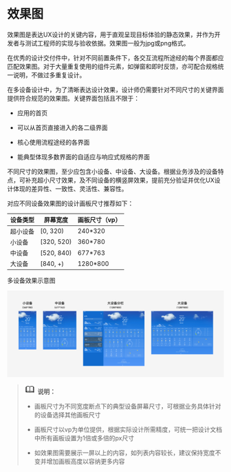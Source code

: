 # 效果图


效果图是表达UX设计的关键内容，用于直观呈现目标体验的静态效果，并作为开发者与测试工程师的实现与验收依据。效果图一般为jpg或png格式。


在优秀的设计交付件中，针对不同前置条件下，各交互流程所途经的每个界面都应匹配效果图。对于大量重复使用的组件元素，如弹窗和即时反馈，亦可配合规格统一说明，不做过多重复设计。


在多设备设计中，为了清晰表达设计效果，设计师仍需要针对不同尺寸的关键界面提供符合规范的效果图。关键界面包括且不限于：


- 应用的首页

- 可以从首页直接进入的各二级界面

- 核心使用流程途经的各界面

- 能典型体现多数界面的自适应与响应式规格的界面


不同尺寸的效果图，至少应包含小设备、中设备、大设备。根据业务涉及的设备特点，可补充超小尺寸效果，及不同设备的横竖屏效果，提前充分验证并优化UX设计体现的差异性、一致性、灵活性、兼容性。


对应不同设备效果图的设计画板尺寸推荐如下：


  | 设备类型 | 屏幕宽度 | 画板尺寸（vp） | 
| -------- | -------- | -------- |
| 超小设备 | [0,&nbsp;320) | 240\*320 | 
| 小设备 | [320,&nbsp;520) | 360\*780 | 
| 中设备 | [520,&nbsp;840) | 677\*763 | 
| 大设备 | [840,&nbsp;+) | 1280\*800 | 


多设备效果示意图


![4.8-效果示意图](figures/4.8-效果示意图.png)


> ![icon-note.gif](public_sys-resources/icon-note.gif) **说明：**
> - 画板尺寸为不同宽度断点下的典型设备屏幕尺寸，可根据业务具体针对的设备选择其他画板尺寸
> 
> - 画板尺寸以vp为单位提供，根据实际设计所需精度，可统一把设计文档中所有画板设置为1倍或多倍的px尺寸
> 
> - 如效果图需要展示一屏以上的内容，如列表内容较长，建议保持宽度不变并增加画板高度以容纳更多内容
